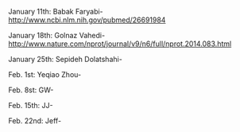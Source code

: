 
January 11th: Babak Faryabi-http://www.ncbi.nlm.nih.gov/pubmed/26691984 

January 18th: Golnaz Vahedi-http://www.nature.com/nprot/journal/v9/n6/full/nprot.2014.083.html

January 25th: Sepideh Dolatshahi-

Feb. 1st: Yeqiao Zhou-

Feb. 8st: GW-

Feb. 15th: JJ-

Feb. 22nd: Jeff-

